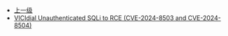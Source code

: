 * [上一级](docs/wy876_poc/)
* [VICIdial Unauthenticated SQLi to RCE (CVE-2024-8503 and CVE-2024-8504)](docs/wy876_poc/VICIdial/VICIdial%20Unauthenticated%20SQLi%20to%20RCE%20%28CVE-2024-8503%20and%20CVE-2024-8504%29.md)
